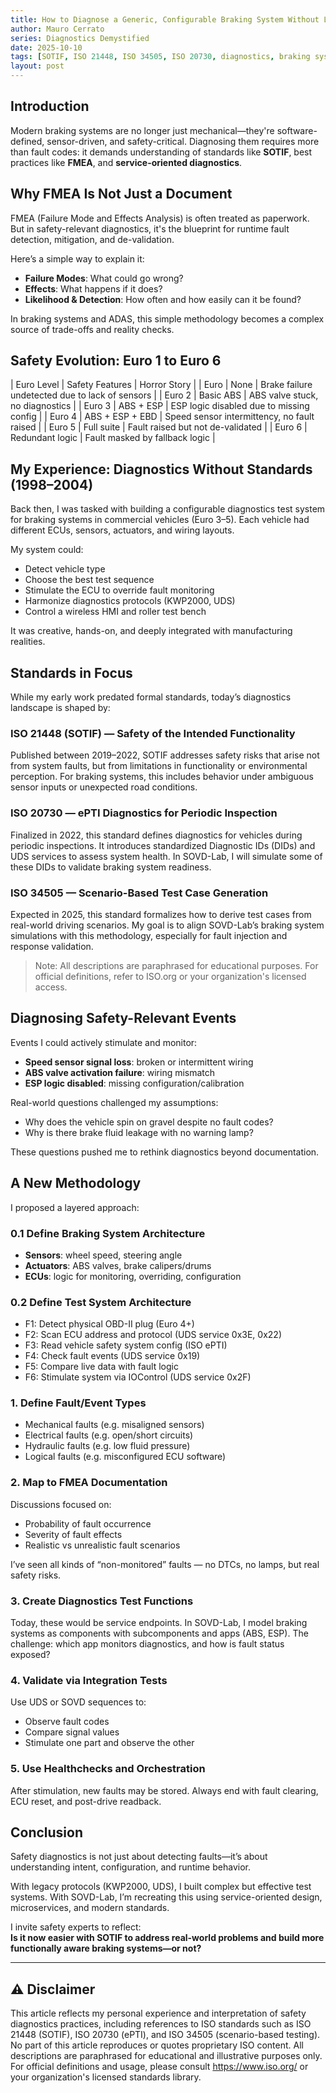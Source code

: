 ```yaml
---
title: How to Diagnose a Generic, Configurable Braking System Without Losing Sight of SOTIF
author: Mauro Cerrato
series: Diagnostics Demystified
date: 2025-10-10
tags: [SOTIF, ISO 21448, ISO 34505, ISO 20730, diagnostics, braking systems, safety]
layout: post
---
```


## Introduction

Modern braking systems are no longer just mechanical—they're software-defined, sensor-driven, and safety-critical. Diagnosing them requires more than fault codes: it demands understanding of standards like **SOTIF**, best practices like **FMEA**, and **service-oriented diagnostics**.

## Why FMEA Is Not Just a Document

FMEA (Failure Mode and Effects Analysis) is often treated as paperwork. But in safety-relevant diagnostics, it's the blueprint for runtime fault detection, mitigation, and de-validation.

Here’s a simple way to explain it:

- **Failure Modes**: What could go wrong?
- **Effects**: What happens if it does?
- **Likelihood & Detection**: How often and how easily can it be found?

In braking systems and ADAS, this simple methodology becomes a complex source of trade-offs and reality checks.

## Safety Evolution: Euro 1 to Euro 6

| Euro Level   | Safety Features          | Horror Story                                    |
| Euro         | None                     | Brake failure undetected due to lack of sensors |
| Euro 2       | Basic ABS                | ABS valve stuck, no diagnostics                 |
| Euro 3       | ABS + ESP                | ESP logic disabled due to missing config        |
| Euro 4       | ABS + ESP + EBD          | Speed sensor intermittency, no fault raised     |
| Euro 5       | Full suite               | Fault raised but not de-validated               |
| Euro 6       | Redundant logic          | Fault masked by fallback logic                  |

## My Experience: Diagnostics Without Standards (1998–2004)

Back then, I was tasked with building a configurable diagnostics test system for braking systems in commercial vehicles (Euro 3–5). Each vehicle had different ECUs, sensors, actuators, and wiring layouts.

My system could:
- Detect vehicle type
- Choose the best test sequence
- Stimulate the ECU to override fault monitoring
- Harmonize diagnostics protocols (KWP2000, UDS)
- Control a wireless HMI and roller test bench

It was creative, hands-on, and deeply integrated with manufacturing realities.

## Standards in Focus

While my early work predated formal standards, today’s diagnostics landscape is shaped by:

### ISO 21448 (SOTIF) — Safety of the Intended Functionality

Published between 2019–2022, SOTIF addresses safety risks that arise not from system faults, but from limitations in functionality or environmental perception. For braking systems, this includes behavior under ambiguous sensor inputs or unexpected road conditions.

### ISO 20730 — ePTI Diagnostics for Periodic Inspection

Finalized in 2022, this standard defines diagnostics for vehicles during periodic inspections. It introduces standardized Diagnostic IDs (DIDs) and UDS services to assess system health. In SOVD-Lab, I will simulate some of these DIDs to validate braking system readiness.

### ISO 34505 — Scenario-Based Test Case Generation

Expected in 2025, this standard formalizes how to derive test cases from real-world driving scenarios. My goal is to align SOVD-Lab’s braking system simulations with this methodology, especially for fault injection and response validation.

> Note: All descriptions are paraphrased for educational purposes. For official definitions, refer to ISO.org or your organization's licensed access.

## Diagnosing Safety-Relevant Events

Events I could actively stimulate and monitor:

- **Speed sensor signal loss**: broken or intermittent wiring
- **ABS valve activation failure**: wiring mismatch
- **ESP logic disabled**: missing configuration/calibration

Real-world questions challenged my assumptions:

- Why does the vehicle spin on gravel despite no fault codes?
- Why is there brake fluid leakage with no warning lamp?

These questions pushed me to rethink diagnostics beyond documentation.

## A New Methodology

I proposed a layered approach:

### 0.1 Define Braking System Architecture

- **Sensors**: wheel speed, steering angle
- **Actuators**: ABS valves, brake calipers/drums
- **ECUs**: logic for monitoring, overriding, configuration

### 0.2 Define Test System Architecture

- F1: Detect physical OBD-II plug (Euro 4+)
- F2: Scan ECU address and protocol (UDS service 0x3E, 0x22)
- F3: Read vehicle safety system config (ISO ePTI)
- F4: Check fault events (UDS service 0x19)
- F5: Compare live data with fault logic
- F6: Stimulate system via IOControl (UDS service 0x2F)

### 1. Define Fault/Event Types

- Mechanical faults (e.g. misaligned sensors)
- Electrical faults (e.g. open/short circuits)
- Hydraulic faults (e.g. low fluid pressure)
- Logical faults (e.g. misconfigured ECU software)

### 2. Map to FMEA Documentation

Discussions focused on:
- Probability of fault occurrence
- Severity of fault effects
- Realistic vs unrealistic fault scenarios

I’ve seen all kinds of “non-monitored” faults — no DTCs, no lamps, but real safety risks.

### 3. Create Diagnostics Test Functions

Today, these would be service endpoints. In SOVD-Lab, I model braking systems as components with subcomponents and apps (ABS, ESP). The challenge: which app monitors diagnostics, and how is fault status exposed?

### 4. Validate via Integration Tests

Use UDS or SOVD sequences to:
- Observe fault codes
- Compare signal values
- Stimulate one part and observe the other

### 5. Use Healthchecks and Orchestration
After stimulation, new faults may be stored. Always end with fault clearing, ECU reset, and post-drive readback.

## Conclusion

Safety diagnostics is not just about detecting faults—it’s about understanding intent, configuration, and runtime behavior.

With legacy protocols (KWP2000, UDS), I built complex but effective test systems. With SOVD-Lab, I’m recreating this using service-oriented design, microservices, and modern standards.

I invite safety experts to reflect:  
**Is it now easier with SOTIF to address real-world problems and build more functionally aware braking systems—or not?**

---

## ⚠️ Disclaimer

This article reflects my personal experience and interpretation of safety diagnostics practices, including references to ISO standards such as ISO 21448 (SOTIF), ISO 20730 (ePTI), and ISO 34505 (scenario-based testing).  
No part of this article reproduces or quotes proprietary ISO content. All descriptions are paraphrased for educational and illustrative purposes only.  
For official definitions and usage, please consult https://www.iso.org/ or your organization's licensed standards library.